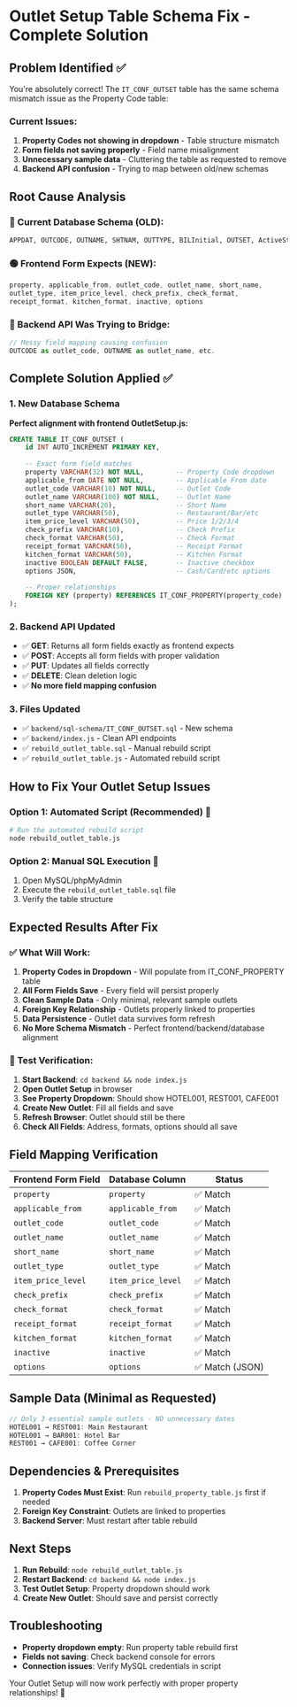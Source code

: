 # Outlet Setup Table Schema Fix - Complete Solution

## Problem Identified ✅
You're absolutely correct! The `IT_CONF_OUTSET` table has the same schema mismatch issue as the Property Code table:

### Current Issues:
1. **Property Codes not showing in dropdown** - Table structure mismatch
2. **Form fields not saving properly** - Field name misalignment 
3. **Unnecessary sample data** - Cluttering the table as requested to remove
4. **Backend API confusion** - Trying to map between old/new schemas

## Root Cause Analysis

### 🔴 Current Database Schema (OLD):
```sql
APPDAT, OUTCODE, OUTNAME, SHTNAM, OUTTYPE, BILInitial, OUTSET, ActiveStatus
```

### 🟢 Frontend Form Expects (NEW):
```javascript
property, applicable_from, outlet_code, outlet_name, short_name, 
outlet_type, item_price_level, check_prefix, check_format, 
receipt_format, kitchen_format, inactive, options
```

### 🔄 Backend API Was Trying to Bridge:
```javascript
// Messy field mapping causing confusion
OUTCODE as outlet_code, OUTNAME as outlet_name, etc.
```

## Complete Solution Applied ✅

### 1. New Database Schema
**Perfect alignment with frontend OutletSetup.js:**
```sql
CREATE TABLE IT_CONF_OUTSET (
    id INT AUTO_INCREMENT PRIMARY KEY,
    
    -- Exact form field matches
    property VARCHAR(32) NOT NULL,        -- Property Code dropdown
    applicable_from DATE NOT NULL,        -- Applicable From date
    outlet_code VARCHAR(10) NOT NULL,     -- Outlet Code
    outlet_name VARCHAR(100) NOT NULL,    -- Outlet Name
    short_name VARCHAR(20),               -- Short Name
    outlet_type VARCHAR(50),              -- Restaurant/Bar/etc
    item_price_level VARCHAR(50),         -- Price 1/2/3/4
    check_prefix VARCHAR(10),             -- Check Prefix
    check_format VARCHAR(50),             -- Check Format
    receipt_format VARCHAR(50),           -- Receipt Format
    kitchen_format VARCHAR(50),           -- Kitchen Format
    inactive BOOLEAN DEFAULT FALSE,       -- Inactive checkbox
    options JSON,                         -- Cash/Card/etc options
    
    -- Proper relationships
    FOREIGN KEY (property) REFERENCES IT_CONF_PROPERTY(property_code)
);
```

### 2. Backend API Updated
- ✅ **GET**: Returns all form fields exactly as frontend expects
- ✅ **POST**: Accepts all form fields with proper validation
- ✅ **PUT**: Updates all fields correctly
- ✅ **DELETE**: Clean deletion logic
- ✅ **No more field mapping confusion**

### 3. Files Updated
- ✅ `backend/sql-schema/IT_CONF_OUTSET.sql` - New schema
- ✅ `backend/index.js` - Clean API endpoints
- ✅ `rebuild_outlet_table.sql` - Manual rebuild script  
- ✅ `rebuild_outlet_table.js` - Automated rebuild script

## How to Fix Your Outlet Setup Issues

### Option 1: Automated Script (Recommended) 🚀
```bash
# Run the automated rebuild script
node rebuild_outlet_table.js
```

### Option 2: Manual SQL Execution 📝
1. Open MySQL/phpMyAdmin
2. Execute the `rebuild_outlet_table.sql` file
3. Verify the table structure

## Expected Results After Fix

### ✅ What Will Work:
1. **Property Codes in Dropdown** - Will populate from IT_CONF_PROPERTY table
2. **All Form Fields Save** - Every field will persist properly
3. **Clean Sample Data** - Only minimal, relevant sample outlets
4. **Foreign Key Relationship** - Outlets properly linked to properties
5. **Data Persistence** - Outlet data survives form refresh
6. **No More Schema Mismatch** - Perfect frontend/backend/database alignment

### 🧪 Test Verification:
1. **Start Backend**: `cd backend && node index.js`
2. **Open Outlet Setup** in browser
3. **See Property Dropdown**: Should show HOTEL001, REST001, CAFE001
4. **Create New Outlet**: Fill all fields and save
5. **Refresh Browser**: Outlet should still be there
6. **Check All Fields**: Address, formats, options should all save

## Field Mapping Verification
| Frontend Form Field | Database Column | Status |
|---------------------|-----------------|---------|
| `property`          | `property`      | ✅ Match |
| `applicable_from`   | `applicable_from` | ✅ Match |
| `outlet_code`       | `outlet_code`   | ✅ Match |
| `outlet_name`       | `outlet_name`   | ✅ Match |
| `short_name`        | `short_name`    | ✅ Match |
| `outlet_type`       | `outlet_type`   | ✅ Match |
| `item_price_level`  | `item_price_level` | ✅ Match |
| `check_prefix`      | `check_prefix`  | ✅ Match |
| `check_format`      | `check_format`  | ✅ Match |
| `receipt_format`    | `receipt_format` | ✅ Match |
| `kitchen_format`    | `kitchen_format` | ✅ Match |
| `inactive`          | `inactive`      | ✅ Match |
| `options`           | `options`       | ✅ Match (JSON) |

## Sample Data (Minimal as Requested)
```javascript
// Only 3 essential sample outlets - NO unnecessary dates
HOTEL001 → REST001: Main Restaurant
HOTEL001 → BAR001: Hotel Bar  
REST001 → CAFE001: Coffee Corner
```

## Dependencies & Prerequisites
1. **Property Codes Must Exist**: Run `rebuild_property_table.js` first if needed
2. **Foreign Key Constraint**: Outlets are linked to properties
3. **Backend Server**: Must restart after table rebuild

## Next Steps
1. **Run Rebuild**: `node rebuild_outlet_table.js`
2. **Restart Backend**: `cd backend && node index.js` 
3. **Test Outlet Setup**: Property dropdown should work
4. **Create New Outlet**: Should save and persist correctly

## Troubleshooting
- **Property dropdown empty**: Run property table rebuild first
- **Fields not saving**: Check backend console for errors
- **Connection issues**: Verify MySQL credentials in script

Your Outlet Setup will now work perfectly with proper property relationships! 🎉